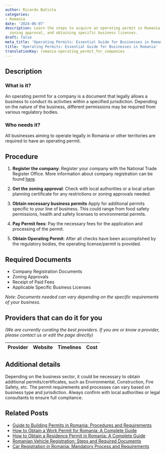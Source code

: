 ```yaml
---
author: Ricardo Batista
categories:
- Romania
date: '2024-06-07'
description: Learn the steps to acquire an operating permit in Romania including registration,
  zoning approval, and obtaining specific business licenses.
draft: false
meta_title: 'Operating Permits: Essential Guide for Businesses in Romania'
title: 'Operating Permits: Essential Guide for Businesses in Romania'
translationKey: romania-operating_permit_for_companies
---
```


## Description
### What is it?
An operating permit for a company is a document that legally allows a business to conduct its activities within a specified jurisdiction. Depending on the nature of the business, different permissions may be required from various regulatory bodies.

### Who needs it?
All businesses aiming to operate legally in Romania or other territories are required to have an operating permit. 

## Procedure
1. **Register the company**: Register your company with the National Trade Register Office. More information about company registration can be found [here](http://www.onrc.ro/index.php/en/).
   
2. **Get the zoning approval**: Check with local authorities or a local urban planning certificate for any restrictions or zoning approvals needed.

3. **Obtain necessary business permits** Apply for additional permits specific to your line of business. This could range from food safety permissions, health and safety licenses to environmental permits.

4. **Pay Permit fees**: Pay the necessary fees for the application and processing of the permit.

5. **Obtain Operating Permit**: After all checks have been accomplished by the regulatory bodies, the operating license/permit is provided.

## Required Documents
- Company Registration Documents
- Zoning Approvals
- Receipt of Paid Fees
- Applicable Specific Business Licenses

*Note: Documents needed can vary depending on the specific requirements of your business.*

## Providers that can do it for you

_(We are currently curating the best providers. If you are or know a provider, please contact us or edit the page directly)_

| Provider        |     Website     |     Timelines    |       Cost      |
| --------------- | --------------- |  :-------------: | :-------------: |

## Additional details
Depending on the business sector, it could be necessary to obtain additional permits/certificates, such as Environmental, Construction, Fire Safety, etc. The permit requirements and processes can vary based on business type and jurisdiction. Always confirm with local authorities or legal consultants to ensure full compliance.


## Related Posts

- [Guide to Building Permits in Romania: Procedures and Requirements](https://tramitit.com/guides/romania/building_permit/)
- [How to Obtain a Work Permit for Romania: A Complete Guide](https://tramitit.com/guides/romania/work_permit_application_for_expats/)
- [How to Obtain a Residence Permit in Romania: A Complete Guide](https://tramitit.com/guides/romania/residence_permit/)
- [Romanian Vehicle Registration: Steps and Required Documents](https://tramitit.com/guides/romania/vehicle_visa/)
- [Car Registration in Romania: Mandatory Process and Requirements](https://tramitit.com/guides/romania/car_registration/)